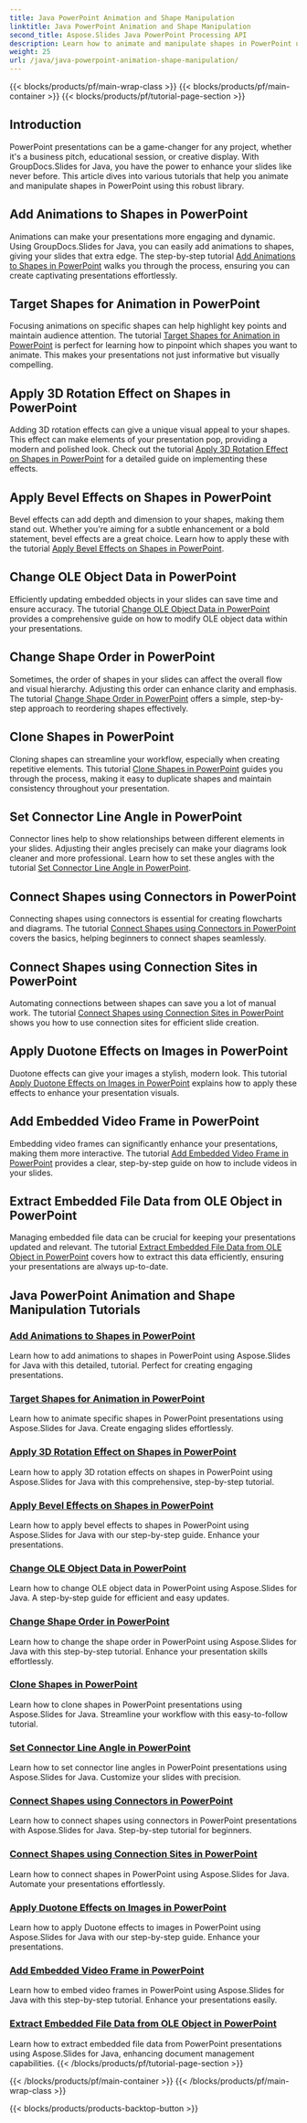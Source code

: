 ```yaml
---
title: Java PowerPoint Animation and Shape Manipulation
linktitle: Java PowerPoint Animation and Shape Manipulation
second_title: Aspose.Slides Java PowerPoint Processing API
description: Learn how to animate and manipulate shapes in PowerPoint using Aspose.Slides for Java. Comprehensive tutorials for dynamic presentations.
weight: 25
url: /java/java-powerpoint-animation-shape-manipulation/
---
```


{{< blocks/products/pf/main-wrap-class >}}
{{< blocks/products/pf/main-container >}}
{{< blocks/products/pf/tutorial-page-section >}}


## Introduction

PowerPoint presentations can be a game-changer for any project, whether it's a business pitch, educational session, or creative display. With GroupDocs.Slides for Java, you have the power to enhance your slides like never before. This article dives into various tutorials that help you animate and manipulate shapes in PowerPoint using this robust library.

## Add Animations to Shapes in PowerPoint

Animations can make your presentations more engaging and dynamic. Using GroupDocs.Slides for Java, you can easily add animations to shapes, giving your slides that extra edge. The step-by-step tutorial [Add Animations to Shapes in PowerPoint](./add-animations-to-shapes-powerpoint/) walks you through the process, ensuring you can create captivating presentations effortlessly.

## Target Shapes for Animation in PowerPoint

Focusing animations on specific shapes can help highlight key points and maintain audience attention. The tutorial [Target Shapes for Animation in PowerPoint](./target-shapes-for-animation-powerpoint/) is perfect for learning how to pinpoint which shapes you want to animate. This makes your presentations not just informative but visually compelling.

## Apply 3D Rotation Effect on Shapes in PowerPoint

Adding 3D rotation effects can give a unique visual appeal to your shapes. This effect can make elements of your presentation pop, providing a modern and polished look. Check out the tutorial [Apply 3D Rotation Effect on Shapes in PowerPoint](./apply-3d-rotation-effect-shapes-powerpoint/) for a detailed guide on implementing these effects.

## Apply Bevel Effects on Shapes in PowerPoint

Bevel effects can add depth and dimension to your shapes, making them stand out. Whether you're aiming for a subtle enhancement or a bold statement, bevel effects are a great choice. Learn how to apply these with the tutorial [Apply Bevel Effects on Shapes in PowerPoint](./apply-bevel-effects-shapes-powerpoint/).

## Change OLE Object Data in PowerPoint

Efficiently updating embedded objects in your slides can save time and ensure accuracy. The tutorial [Change OLE Object Data in PowerPoint](./change-ole-object-data-powerpoint/) provides a comprehensive guide on how to modify OLE object data within your presentations.

## Change Shape Order in PowerPoint

Sometimes, the order of shapes in your slides can affect the overall flow and visual hierarchy. Adjusting this order can enhance clarity and emphasis. The tutorial [Change Shape Order in PowerPoint](./change-shape-order-powerpoint/) offers a simple, step-by-step approach to reordering shapes effectively.

## Clone Shapes in PowerPoint

Cloning shapes can streamline your workflow, especially when creating repetitive elements. This tutorial [Clone Shapes in PowerPoint](./clone-shapes-powerpoint/) guides you through the process, making it easy to duplicate shapes and maintain consistency throughout your presentation.

## Set Connector Line Angle in PowerPoint

Connector lines help to show relationships between different elements in your slides. Adjusting their angles precisely can make your diagrams look cleaner and more professional. Learn how to set these angles with the tutorial [Set Connector Line Angle in PowerPoint](./set-connector-line-angle-powerpoint/).

## Connect Shapes using Connectors in PowerPoint

Connecting shapes using connectors is essential for creating flowcharts and diagrams. The tutorial [Connect Shapes using Connectors in PowerPoint](./connect-shapes-using-connectors-powerpoint/) covers the basics, helping beginners to connect shapes seamlessly.

## Connect Shapes using Connection Sites in PowerPoint

Automating connections between shapes can save you a lot of manual work. The tutorial [Connect Shapes using Connection Sites in PowerPoint](./connect-shapes-using-connection-sites-powerpoint/) shows you how to use connection sites for efficient slide creation.

## Apply Duotone Effects on Images in PowerPoint

Duotone effects can give your images a stylish, modern look. This tutorial [Apply Duotone Effects on Images in PowerPoint](./apply-duotone-effects-images-powerpoint/) explains how to apply these effects to enhance your presentation visuals.

## Add Embedded Video Frame in PowerPoint

Embedding video frames can significantly enhance your presentations, making them more interactive. The tutorial [Add Embedded Video Frame in PowerPoint](./add-embedded-video-frame-powerpoint/) provides a clear, step-by-step guide on how to include videos in your slides.

## Extract Embedded File Data from OLE Object in PowerPoint

Managing embedded file data can be crucial for keeping your presentations updated and relevant. The tutorial [Extract Embedded File Data from OLE Object in PowerPoint](./extract-embedded-file-data-ole-object-powerpoint/) covers how to extract this data efficiently, ensuring your presentations are always up-to-date.
## Java PowerPoint Animation and Shape Manipulation Tutorials
### [Add Animations to Shapes in PowerPoint](./add-animations-to-shapes-powerpoint/)
Learn how to add animations to shapes in PowerPoint using Aspose.Slides for Java with this detailed, tutorial. Perfect for creating engaging presentations.
### [Target Shapes for Animation in PowerPoint](./target-shapes-for-animation-powerpoint/)
Learn how to animate specific shapes in PowerPoint presentations using Aspose.Slides for Java. Create engaging slides effortlessly.
### [Apply 3D Rotation Effect on Shapes in PowerPoint](./apply-3d-rotation-effect-shapes-powerpoint/)
Learn how to apply 3D rotation effects on shapes in PowerPoint using Aspose.Slides for Java with this comprehensive, step-by-step tutorial.
### [Apply Bevel Effects on Shapes in PowerPoint](./apply-bevel-effects-shapes-powerpoint/)
Learn how to apply bevel effects to shapes in PowerPoint using Aspose.Slides for Java with our step-by-step guide. Enhance your presentations.
### [Change OLE Object Data in PowerPoint](./change-ole-object-data-powerpoint/)
Learn how to change OLE object data in PowerPoint using Aspose.Slides for Java. A step-by-step guide for efficient and easy updates.
### [Change Shape Order in PowerPoint](./change-shape-order-powerpoint/)
Learn how to change the shape order in PowerPoint using Aspose.Slides for Java with this step-by-step tutorial. Enhance your presentation skills effortlessly.
### [Clone Shapes in PowerPoint](./clone-shapes-powerpoint/)
Learn how to clone shapes in PowerPoint presentations using Aspose.Slides for Java. Streamline your workflow with this easy-to-follow tutorial.
### [Set Connector Line Angle in PowerPoint](./set-connector-line-angle-powerpoint/)
Learn how to set connector line angles in PowerPoint presentations using Aspose.Slides for Java. Customize your slides with precision.
### [Connect Shapes using Connectors in PowerPoint](./connect-shapes-using-connectors-powerpoint/)
Learn how to connect shapes using connectors in PowerPoint presentations with Aspose.Slides for Java. Step-by-step tutorial for beginners.
### [Connect Shapes using Connection Sites in PowerPoint](./connect-shapes-using-connection-sites-powerpoint/)
Learn how to connect shapes in PowerPoint using Aspose.Slides for Java. Automate your presentations effortlessly.
### [Apply Duotone Effects on Images in PowerPoint](./apply-duotone-effects-images-powerpoint/)
Learn how to apply Duotone effects to images in PowerPoint using Aspose.Slides for Java with our step-by-step guide. Enhance your presentations.
### [Add Embedded Video Frame in PowerPoint](./add-embedded-video-frame-powerpoint/)
Learn how to embed video frames in PowerPoint using Aspose.Slides for Java with this step-by-step tutorial. Enhance your presentations easily.
### [Extract Embedded File Data from OLE Object in PowerPoint](./extract-embedded-file-data-ole-object-powerpoint/)
Learn how to extract embedded file data from PowerPoint presentations using Aspose.Slides for Java, enhancing document management capabilities.
{{< /blocks/products/pf/tutorial-page-section >}}

{{< /blocks/products/pf/main-container >}}
{{< /blocks/products/pf/main-wrap-class >}}

{{< blocks/products/products-backtop-button >}}
